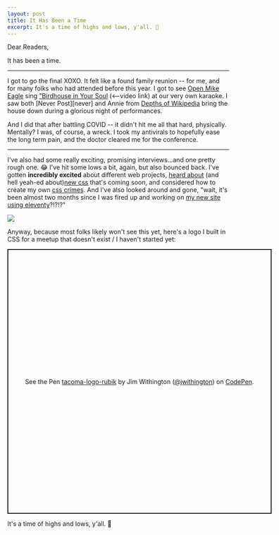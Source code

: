 ```yaml
---
layout: post
title: It Has Been a Time
excerpt: It's a time of highs and lows, y'all. 🎢
---
```


Dear Readers,

It has been a time.

---

I got to go the final XOXO. It felt like a found family reunion -- for me, and for many folks who had attended before this year. I got to see [Open Mike Eagle][open] sing ["Birdhouse in Your Soul][birdhouse] (<--video link) at our very own karaoke. I saw both [Never Post][never] and Annie from [Depths of Wikipedia][depths] bring the house down during a glorious night of performances.

And I did that after battling COVID -- it didn't hit me all that hard, physically. Mentally? I was, of course, a wreck. I took my antivirals to hopefully ease the long term pain, and the doctor cleared me for the conference.

---

I've also had some really exciting, promising interviews...and one pretty rough one. 😂 I've hit some lows a bit, again, but also bounced back. I've gotten **incredibly excited** about different web projects, [heard about][syntax] (and hell yeah-ed about)[new css][css] that's coming soon, and considered how to create my own [css crimes][crimes].
And I've also looked around and gone, "wait, it's been almost two months since I was fired up and working on [my new site using eleventy][eleventy]?!?!?"

<img src="https://i.giphy.com/media/v1.Y2lkPTc5MGI3NjExMGg5d3Fmd2M5M3FmN285YzdtYjk5dHVqZG44N3p2ZWhwNnNhZGxjbyZlcD12MV9pbnRlcm5hbF9naWZfYnlfaWQmY3Q9Zw/26BRtI7Yk5PJWIfwA/giphy.gif">

Anyway, because most folks likely won't see this yet, here's a logo I built in CSS for a meetup that doesn't exist / I haven't started yet:

<p class="codepen" data-height="600" data-slug-hash="ZEdjYOz" data-pen-title="tacoma-logo-rubik" data-user="jwithington" style="height: 600px; width:600px; box-sizing: border-box; display: flex; align-items: center; justify-content: center; border: 2px solid; margin: 1em 0; padding: 1em;">
  <span>See the Pen <a href="https://codepen.io/jwithington/pen/ZEdjYOz">
  tacoma-logo-rubik</a> by Jim Withington (<a href="https://codepen.io/jwithington">@jwithington</a>)
  on <a href="https://codepen.io">CodePen</a>.</span>
</p>
<script async src="https://cpwebassets.codepen.io/assets/embed/ei.js"></script>

It's a time of highs and lows, y'all. 🎢

[open]: http://mikeeagle.net/
[birdhouse]: https://www.youtube.com/watch?v=vn_or9gEB6g
[never post]: https://www.neverpo.st/
[depths]: https://www.instagram.com/depthsofwikipedia
[eleventy]: https://earnest-cactus-e2ee4c.netlify.app/
[css]: https://nerdy.dev/text-box-ftw
[syntax]: https://syntax.fm/show/812/css-4-5-and-6-with-google-s-una-and-adam
[crimes]: https://cohost.org/rc/tagged/css%20crimes
